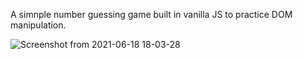 A simnple number guessing game built in vanilla JS to practice DOM manipulation.


![Screenshot from 2021-06-18 18-03-28](https://user-images.githubusercontent.com/51695282/122562364-9e86bc00-d060-11eb-83b7-818f73e7d62d.png)
